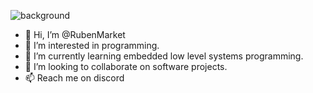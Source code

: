 ![background](https://user-images.githubusercontent.com/27410534/193472048-6be42998-1f96-499c-8ac6-85ce8c286590.png)


- 👋 Hi, I’m @RubenMarket
- 👀 I’m interested in programming.
- 🌱 I’m currently learning embedded low level systems programming.
- 💞️ I’m looking to collaborate on software projects.
- 📫 Reach me on discord

<!---
RubenMarket/RubenMarket is a ✨ special ✨ repository because its `README.md` (this file) appears on your GitHub profile.
You can click the Preview link to take a look at your changes.
--->
